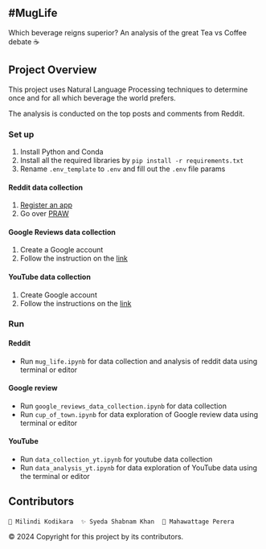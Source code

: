## \#MugLife
Which beverage reigns superior? An analysis of the great Tea vs Coffee debate ☕️

## Project Overview
This project uses Natural Language Processing techniques to determine once and for all which beverage the world prefers.

The analysis is conducted on the top posts and comments from Reddit.

### Set up
1. Install Python and Conda 
2. Install all the required libraries by `pip install -r requirements.txt`
3. Rename `.env_template` to `.env` and fill out the `.env` file params


#### Reddit data collection
1. [Register an app](https://www.reddit.com/prefs/apps)
2. Go over [PRAW](https://praw.readthedocs.io/en/stable/index.html)

#### Google Reviews data collection
1. Create a Google account
2. Follow the instruction on the [link](https://developers.google.com/maps/documentation/places/web-service)

#### YouTube data collection
1. Create Google account 
2. Follow the instructions on the [link](https://cloud.google.com/docs/authentication/api-keys#python)

### Run
#### Reddit 
- Run `mug_life.ipynb` for data collection and analysis of reddit data using terminal or editor

#### Google review
- Run `google_reviews_data_collection.ipynb` for data collection 
- Run `cup_of_town.ipynb` for data exploration of Google review data using terminal or editor

#### YouTube 
- Run `data_collection_yt.ipynb` for youtube data collection
- Run `data_analysis_yt.ipynb` for data exploration of YouTube data using the terminal or editor 

## Contributors
`🍃 Milindi Kodikara`&nbsp;&nbsp;&nbsp;&nbsp;`✨ Syeda Shabnam Khan`&nbsp;&nbsp;&nbsp;&nbsp;`🎈 Mahawattage Perera`

© 2024 Copyright for this project by its contributors.
